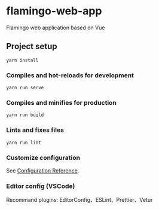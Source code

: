 # flamingo-web-app

Flamingo web application based on Vue

## Project setup

```
yarn install
```

### Compiles and hot-reloads for development

```
yarn run serve
```

### Compiles and minifies for production

```
yarn run build
```

### Lints and fixes files

```
yarn run lint
```

### Customize configuration

See [Configuration Reference](https://cli.vuejs.org/config/).

### Editor config (VSCode)

Recommand plugins: EditorConfig、ESLint、Prettier、Vetur
